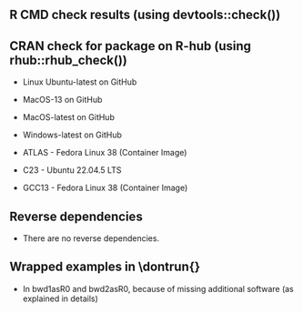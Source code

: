 ## R CMD check results (using devtools::check())



## CRAN check for package on R-hub (using rhub::rhub_check())

* Linux Ubuntu-latest on GitHub

* MacOS-13 on GitHub

* MacOS-latest on GitHub

* Windows-latest on GitHub

* ATLAS - Fedora Linux 38 (Container Image)

* C23 - Ubuntu 22.04.5 LTS

* GCC13 - Fedora Linux 38 (Container Image)

## Reverse dependencies

* There are no reverse dependencies.


## Wrapped examples in \dontrun{}

* In bwd1asR0 and bwd2asR0, because of missing additional software (as explained in details)


